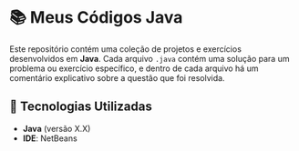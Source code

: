 # 📚 Meus Códigos Java

Este repositório contém uma coleção de projetos e exercícios desenvolvidos em **Java**. Cada arquivo `.java` contém uma solução para um problema ou exercício específico, e dentro de cada arquivo há um comentário explicativo sobre a questão que foi resolvida.

## 🚀 Tecnologias Utilizadas

- **Java** (versão X.X)
- **IDE**: NetBeans
